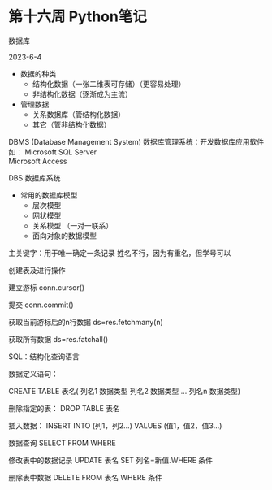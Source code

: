 # 第十六周 Python笔记

数据库

2023-6-4

- 数据的种类
	- 结构化数据（一张二维表可存储）（更容易处理）
	- 非结构化数据（逐渐成为主流）
- 管理数据
	- 关系数据库（管结构化数据）
	- 其它（管非结构化数据）

DBMS (Database Management System) 数据库管理系统：开发数据库应用软件
如：
Microsoft SQL Server  
Microsoft Access

DBS 数据库系统

- 常用的数据库模型
	- 层次模型
	- 网状模型
	- 关系模型 （一对一联系）
	- 面向对象的数据模型

主关键字：用于唯一确定一条记录
姓名不行，因为有重名，但学号可以


创建表及进行操作

建立游标
conn.cursor()

提交
conn.commit()

获取当前游标后的n行数据
ds=res.fetchmany(n)

获取所有数据
ds=res.fatchall()


SQL：结构化查询语言

数据定义语句：

CREATE TABLE 表名(
	列名1 数据类型
	列名2 数据类型
	...
	列名n 数据类型)

删除指定的表：
DROP TABLE 表名 

插入数据：
INSERT INTO (列1，列2...)  VALUES  (值1，值2，值3...)

数据查询
SELECT
FROM
WHERE

修改表中的数据记录
UPDATE 表名 SET 列名=新值.WHERE 条件

删除表中数据
DELETE FROM 表名 WHERE 条件

